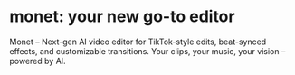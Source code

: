 # monet: your new go-to editor
Monet – Next-gen AI video editor for TikTok-style edits, beat-synced effects, and customizable transitions. Your clips, your music, your vision – powered by AI.
